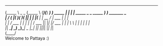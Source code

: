 
 ______                                               ______   _______  _______ 
(_____ \           _      _                          (_____ \ (_______)(_______)
 _____) ) _____  _| |_  _| |_  _____  _   _  _____    _____) ) _______     _    
|  ____/ (____ |(_   _)(_   _)(____ || | | |(____ |  |  __  / |  ___  |   | |   
| |      / ___ |  | |_   | |_ / ___ || |_| |/ ___ |  | |  \ \ | |   | |   | |   
|_|      \_____|   \__)   \__)\_____| \__  |\_____|  |_|   |_||_|   |_|   |_|   
                                     (____/                                     
                                            Welcome to Pattaya :)
